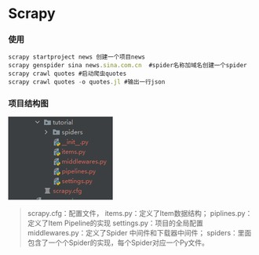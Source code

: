 # Scrapy
### 使用

``` javascript
scrapy startproject news 创建一个项目news
scrapy genspider sina news.sina.com.cn  #spider名称加域名创建一个spider
scrapy crawl quotes #启动爬虫quotes
scrapy crawl quotes -o quotes.jl #输出一行json
```

### 项目结构图

![项目架构图](img.png)

> scrapy.cfg：配置文件，
> items.py：定义了Item数据结构；
> piplines.py：定义了Item Pipeline的实现
> settings.py：项目的全局配置
> middlewares.py：定义了Spider 中间件和下载器中间件；
> spiders：里面包含了一个个Spider的实现，每个Spider对应一个Py文件。

